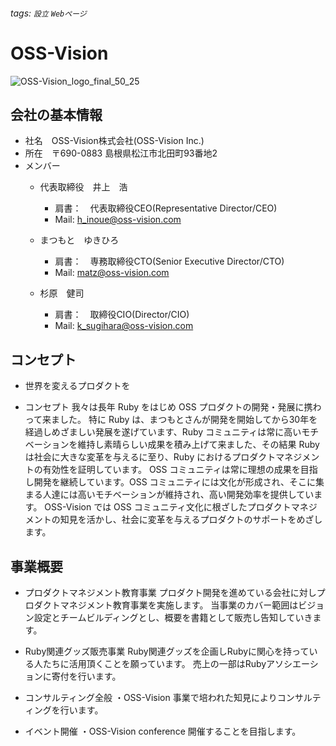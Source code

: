 ###### tags: `設立` `Webページ`
# OSS-Vision

![OSS-Vision_logo_final_50_25](https://user-images.githubusercontent.com/122076596/224927494-f06a8722-30f4-4a44-bae0-b7bfa20c81ba.png)

## 会社の基本情報
* 社名　OSS-Vision株式会社(OSS-Vision Inc.)
* 所在　〒690-0883 島根県松江市北田町93番地2
* メンバー
    * 代表取締役　井上　浩
        * 肩書：　代表取締役CEO(Representative Director/CEO)
        * Mail: h_inoue@oss-vision.com
    * まつもと　ゆきひろ
        * 肩書：　専務取締役CTO(Senior Executive Director/CTO)　
        * Mail: matz@oss-vision.com
    
    * 杉原　健司
        * 肩書：　取締役CIO(Director/CIO)
        * Mail: k_sugihara@oss-vision.com



## コンセプト

* 世界を変えるプロダクトを

* コンセプト
我々は長年 Ruby をはじめ OSS プロダクトの開発・発展に携わって来ました。
特に Ruby は、まつもとさんが開発を開始してから30年を経過しめざましい発展を遂げています、Ruby コミュニティは常に高いモチベーションを維持し素晴らしい成果を積み上げて来ました、その結果 Ruby は社会に大きな変革を与えるに至り、Ruby におけるプロダクトマネジメントの有効性を証明しています。
OSS コミュニティは常に理想の成果を目指し開発を継続しています。OSS コミュニティには文化が形成され、そこに集まる人達には高いモチベーションが維持され、高い開発効率を提供しています。
OSS-Vision では OSS コミュニティ文化に根ざしたプロダクトマネジメントの知見を活かし、社会に変革を与えるプロダクトのサポートをめざします。


## 事業概要
* プロダクトマネジメント教育事業
プロダクト開発を進めている会社に対しプロダクトマネジメント教育事業を実施します。
当事業のカバー範囲はビジョン設定とチームビルディングとし、概要を書籍として販売し告知していきます。
* Ruby関連グッズ販売事業
Ruby関連グッズを企画しRubyに関心を持っている人たちに活用頂くことを願っています。
売上の一部はRubyアソシエーションに寄付を行います。

* コンサルティング全般
・OSS-Vision 事業で培われた知見によりコンサルティングを行います。

* イベント開催
・OSS-Vision conference 開催することを目指します。
